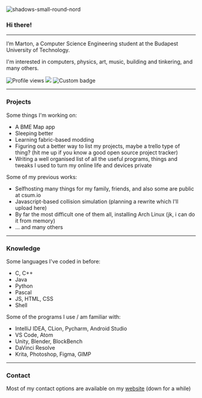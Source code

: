 ![shadows-small-round-nord](https://user-images.githubusercontent.com/45290377/135819636-d5a92c37-6d04-470d-993f-3de0fdc53b0e.png)
### Hi there! 

---

I’m Marton, a Computer Science Engineering student at the Budapest University of Technology.

I'm interested in computers, physics, art, music, building and tinkering, and many others.

![Profile views](https://gpvc.arturio.dev/csumpasd)  <img src="https://img.shields.io/github/followers/csumpasd?label=Follows" style=" float:left, margin-right:10px" /> ![Custom badge](https://img.shields.io/endpoint?url=https%3A%2F%2Fpronoundb.org%2Fshields%2F61585acc970bc55994ad0071)

---

### Projects

Some things I'm working on:
* A BME Map app
* Sleeping better
* Learning fabric-based modding
* Figuring out a better way to list my projects, maybe a trello type of thing? (hit me up if you know a good open source project tracker)
* Writing a well organised list of all the useful programs, things and tweaks I used to turn my online life and devices private

Some of my previous works:
* Selfhosting many things for my family, friends, and also some are public at csum.io
* Javascript-based collision simulation (planning a rewrite which I'll upload here)
* By far the most difficult one of them all, installing Arch Linux (jk, i can do it from memory)
* ... and many others
---

### Knowledge

Some languages I've coded in before:
* C, C++
* Java
* Python
* Pascal
* JS, HTML, CSS
* Shell

Some of the programs I use / am familiar with:
* IntelliJ IDEA, CLion, Pycharm, Android Studio
* VS Code, Atom
* Unity, Blender, BlockBench
* DaVinci Resolve
* Krita, Photoshop, Figma, GIMP
---

### Contact

Most of my contact options are available on my [website](https://csutora.com) (down for a while)
